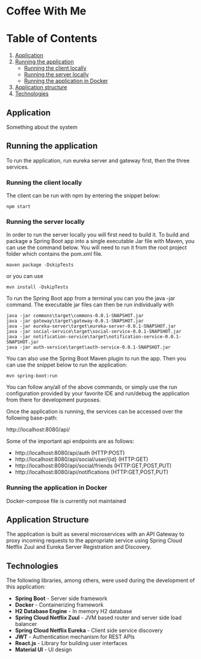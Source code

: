 # Coffee With Me 

# Table of Contents
1. [Application](#application)
2. [Running the application](#running-the-application)
    * [Running the client locally](#running-the-server-locally)
    * [Running the server locally](#running-the-client-locally)
    * [Running the application in Docker](#running-the-application-in-docker)
4. [Application structure](#application-structure)
4. [Technologies](#technologies)

## Application
Something about the system

## Running the application 
To run the application, run eureka server and gateway first, then the three services.

### Running the client locally
The client can be run with npm by entering the snippet below:

```
npm start
```

### Running the server locally
In order to run the server locally you will first need to build it. 
To build and package a Spring Boot app into a single executable Jar file with Maven, you can use the command below. 
You will need to run it from the root project folder which contains the pom.xml file.

```
maven package -DskipTests
```
or you can use

```
mvn install -DskipTests
```

To run the Spring Boot app from a terminal you can you the java -jar command. 
The executable jar files can then be run individually with
```
java -jar commons\target\commons-0.0.1-SNAPSHOT.jar
java -jar gateway\target\gateway-0.0.1-SNAPSHOT.jar
java -jar eureka-server\target\eureka-server-0.0.1-SNAPSHOT.jar
java -jar social-service\target\social-service-0.0.1-SNAPSHOT.jar
java -jar notification-service\target\notification-service-0.0.1-SNAPSHOT.jar
java -jar auth-service\target\auth-service-0.0.1-SNAPSHOT.jar
```

You can also use the Spring Boot Maven plugin to run the app. 
Then you can use the snippet below to run the application:

```
mvn spring-boot:run
```

You can follow any/all of the above commands, or simply use the run configuration provided by your favorite IDE and
run/debug the application from there for development purposes.

Once the application is running, the services can be accessed over the following base-path:

http://localhost:8080/api/

Some of the important api endpoints are as follows:

- http://localhost:8080/api/auth (HTTP:POST)
- http://localhost:8080/api/social/user/{id} (HTTP:GET)
- http://localhost:8080/api/social/friends (HTTP:GET,POST,PUT)
- http://localhost:8080/api/notifications (HTTP:GET,POST,PUT)

### Running the application in Docker
Docker-compose file is currently not maintained

## Application Structure
The application is built as several microservices with an API Gateway to proxy incoming requests
to the appropriate service using Spring Cloud Netflix Zuul and Eureka Server Registration and Discovery.


## Technologies
The following libraries, among others, were used during the development of this application:

- **Spring Boot** - Server side framework
- **Docker** - Containerizing framework
- **H2 Database Engine** - In memory H2 database 
- **Spring Cloud Netflix Zuul** - JVM based router and server side load balancer
- **Spring Cloud Netflix Eureka** - Client side service discovery
- **JWT** - Authentication mechanism for REST APIs
- **React.js** - Library for building user interfaces
- **Material UI** - UI design
